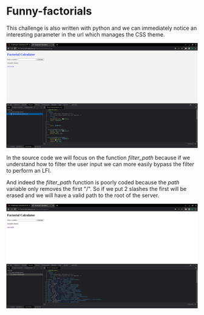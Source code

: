 <h1> Funny-factorials </h1>

<p>This challenge is also written with python and we can immediately notice an interesting parameter in the url which manages the CSS theme.<p>

<img src="docs/Intro.png">

<p>In the source code we will focus on the function <i>filter_path</i> because if we understand how to filter the user input we can more easily bypass the filter to perform an LFI.</p>
<p>And indeed the <i>filter_path</i> function is poorly coded because the <i>path</i> variable only removes the first "/". So if we put 2 slashes the first will be erased and we will have a valid path to the root of the server.</p>

<img src="docs/Midle.png">